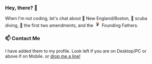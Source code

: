 ### Hey, there? 👋

When I'm not coding, let's chat about 🗽 New England/Boston, 🤿 scuba diving, 📜 the first two amendments, and the <img src="fig/founding_father.png" alt="Founding Fathers" width="20" height="20"> Founding Fathers.

### 📫 Contact Me

I have added them to my profile. Look left if you are on Desktop/PC or above if on Mobile. or [drop me a line!](mailto:m@ysfi.me?subject=GitHub%20Profile)
